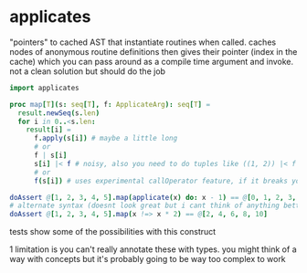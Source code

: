 # applicates

"pointers" to cached AST that instantiate routines when called. caches nodes of anonymous routine definitions then gives their pointer (index in the cache) which you can pass around as a compile time argument and invoke. not a clean solution but should do the job

```nim
import applicates

proc map[T](s: seq[T], f: ApplicateArg): seq[T] =
  result.newSeq(s.len)
  for i in 0..<s.len:
    result[i] =
      f.apply(s[i]) # maybe a little long
      # or
      f | s[i]
      s[i] |< f # noisy, also you need to do tuples like ((1, 2)) |< f as (1, 2) |< f becomes f.apply(1, 2)
      # or
      f(s[i]) # uses experimental callOperator feature, if it breaks your code use `import except`

doAssert @[1, 2, 3, 4, 5].map(applicate(x) do: x - 1) == @[0, 1, 2, 3, 4]
# alternate syntax (doesnt look great but i cant think of anything better):
doAssert @[1, 2, 3, 4, 5].map(x !=> x * 2) == @[2, 4, 6, 8, 10]
```

tests show some of the possibilities with this construct

1 limitation is you can't really annotate these with types. you might think of a way with concepts but it's probably going to be way too complex to work
